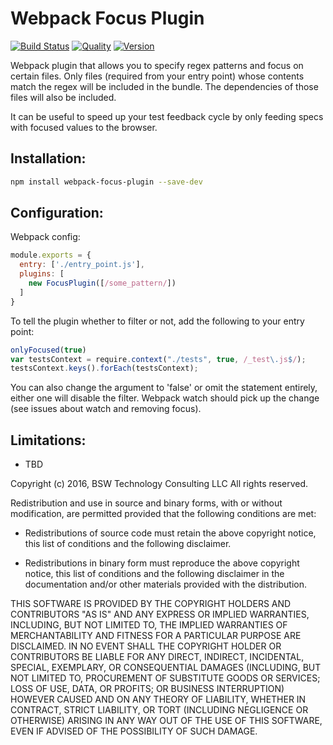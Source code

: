 # Webpack Focus Plugin

[![Build Status](http://img.shields.io/travis/wied03/webpack-focus-plugin/master.svg?style=flat)](http://travis-ci.org/wied03/webpack-focus-plugin)
[![Quality](http://img.shields.io/codeclimate/github/wied03/webpack-focus-plugin.svg?style=flat-square)](https://codeclimate.com/github/wied03/webpack-focus-plugin)
[![Version](https://img.shields.io/npm/v/webpack-focus-plugin.svg?style=flat-square)](https://www.npmjs.com/package/webpack-focus-plugin)

Webpack plugin that allows you to specify regex patterns and focus on certain files. Only files (required from your entry point) whose contents match the regex will be included in the bundle. The dependencies of those files will also be included.

It can be useful to speed up your test feedback cycle by only feeding specs with focused values to the browser.

## Installation:

```bash
npm install webpack-focus-plugin --save-dev
```

## Configuration:

Webpack config:
```js
module.exports = {
  entry: ['./entry_point.js'],
  plugins: [
    new FocusPlugin([/some_pattern/])
  ]
}
```

To tell the plugin whether to filter or not, add the following to your entry point:
```js
onlyFocused(true)
var testsContext = require.context("./tests", true, /_test\.js$/);
testsContext.keys().forEach(testsContext);
```

You can also change the argument to 'false' or omit the statement entirely, either one will disable the filter. Webpack watch should pick up the change (see issues about watch and removing focus).

## Limitations:
* TBD

Copyright (c) 2016, BSW Technology Consulting LLC
All rights reserved.

Redistribution and use in source and binary forms, with or without
modification, are permitted provided that the following conditions are met:

* Redistributions of source code must retain the above copyright notice, this
  list of conditions and the following disclaimer.

* Redistributions in binary form must reproduce the above copyright notice,
  this list of conditions and the following disclaimer in the documentation
  and/or other materials provided with the distribution.

THIS SOFTWARE IS PROVIDED BY THE COPYRIGHT HOLDERS AND CONTRIBUTORS "AS IS"
AND ANY EXPRESS OR IMPLIED WARRANTIES, INCLUDING, BUT NOT LIMITED TO, THE
IMPLIED WARRANTIES OF MERCHANTABILITY AND FITNESS FOR A PARTICULAR PURPOSE ARE
DISCLAIMED. IN NO EVENT SHALL THE COPYRIGHT HOLDER OR CONTRIBUTORS BE LIABLE
FOR ANY DIRECT, INDIRECT, INCIDENTAL, SPECIAL, EXEMPLARY, OR CONSEQUENTIAL
DAMAGES (INCLUDING, BUT NOT LIMITED TO, PROCUREMENT OF SUBSTITUTE GOODS OR
SERVICES; LOSS OF USE, DATA, OR PROFITS; OR BUSINESS INTERRUPTION) HOWEVER
CAUSED AND ON ANY THEORY OF LIABILITY, WHETHER IN CONTRACT, STRICT LIABILITY,
OR TORT (INCLUDING NEGLIGENCE OR OTHERWISE) ARISING IN ANY WAY OUT OF THE USE
OF THIS SOFTWARE, EVEN IF ADVISED OF THE POSSIBILITY OF SUCH DAMAGE.
